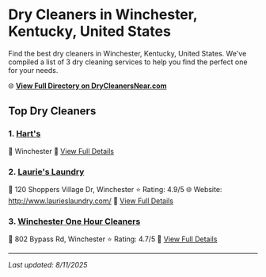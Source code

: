 # Dry Cleaners in Winchester, Kentucky, United States

Find the best dry cleaners in Winchester, Kentucky, United States. We've compiled a list of 3 dry cleaning services to help you find the perfect one for your needs.

🌐 **[View Full Directory on DryCleanersNear.com](https://drycleanersnear.com/city/US/Kentucky/Winchester)**

## Top Dry Cleaners

### 1. [Hart's](https://drycleanersnear.com/dryCleaner/688f1fd946b6614a95a95d2c/hart-s)
📍 Winchester
🔗 [View Full Details](https://drycleanersnear.com/dryCleaner/688f1fd946b6614a95a95d2c/hart-s)

### 2. [Laurie's Laundry](https://drycleanersnear.com/dryCleaner/688f206446b6614a95a96180/laurie-s-laundry)
📍 120 Shoppers Village Dr, Winchester
⭐ Rating: 4.9/5
🌐 Website: http://www.laurieslaundry.com/
🔗 [View Full Details](https://drycleanersnear.com/dryCleaner/688f206446b6614a95a96180/laurie-s-laundry)

### 3. [Winchester One Hour Cleaners](https://drycleanersnear.com/dryCleaner/688f1fd146b6614a95a95c74/winchester-one-hour-cleaners)
📍 802 Bypass Rd, Winchester
⭐ Rating: 4.7/5
🔗 [View Full Details](https://drycleanersnear.com/dryCleaner/688f1fd146b6614a95a95c74/winchester-one-hour-cleaners)


---

*Last updated: 8/11/2025*
